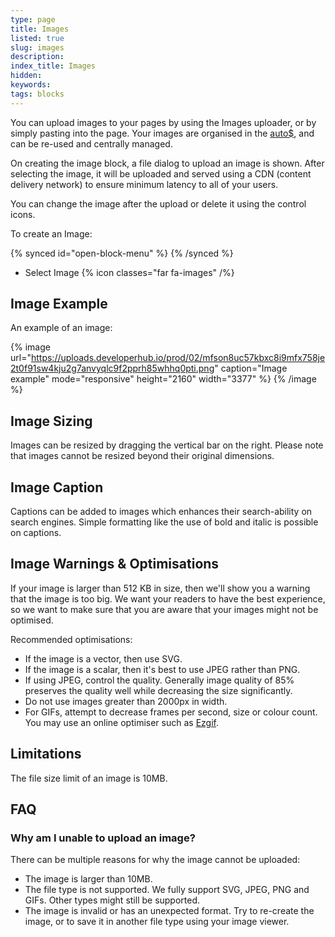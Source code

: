 ```yaml
---
type: page
title: Images
listed: true
slug: images
description: 
index_title: Images
hidden: 
keywords: 
tags: blocks
---
```


You can upload images to your pages by using the Images uploader, or by simply pasting into the page. Your images are organised in the [auto$](/support-center/image-library), and can be re-used and centrally managed.

On creating the image block, a file dialog to upload an image is shown. After selecting the image, it will be uploaded and served using a CDN (content delivery network) to ensure minimum latency to all of your users.

You can change the image after the upload or delete it using the control icons.

To create an Image:

{% synced id="open-block-menu" %}
{% /synced %}

- Select Image {% icon classes="far fa-images" /%}

## Image Example

An example of an image:

{% image url="https://uploads.developerhub.io/prod/02/mfson8uc57kbxc8i9mfx758je2t0f91sw4kju2g7anvyqlc9f2pprh85whhq0pti.png" caption="Image example" mode="responsive" height="2160" width="3377" %}
{% /image %}

## Image Sizing

Images can be resized by dragging the vertical bar on the right. Please note that images cannot be resized beyond their original dimensions.

## Image Caption

Captions can be added to images which enhances their search-ability on search engines. Simple formatting like the use of bold and italic is possible on captions.

## Image Warnings & Optimisations

If your image is larger than 512 KB in size, then we'll show you a warning that the image is too big. We want your readers to have the best experience, so we want to make sure that you are aware that your images might not be optimised.

Recommended optimisations:

- If the image is a vector, then use SVG.
- If the image is a scalar, then it's best to use JPEG rather than PNG.
- If using JPEG, control the quality. Generally image quality of 85% preserves the quality well while decreasing the size significantly.
- Do not use images greater than 2000px in width.
- For GIFs, attempt to decrease frames per second, size or colour count. You may use an online optimiser such as [Ezgif](https://ezgif.com/optimize).

## Limitations

The file size limit of an image is 10MB.

## FAQ

### Why am I unable to upload an image?

There can be multiple reasons for why the image cannot be uploaded:

- The image is larger than 10MB.
- The file type is not supported. We fully support SVG, JPEG, PNG and GIFs. Other types might still be supported.
- The image is invalid or has an unexpected format. Try to re-create the image, or to save it in another file type using your image viewer.